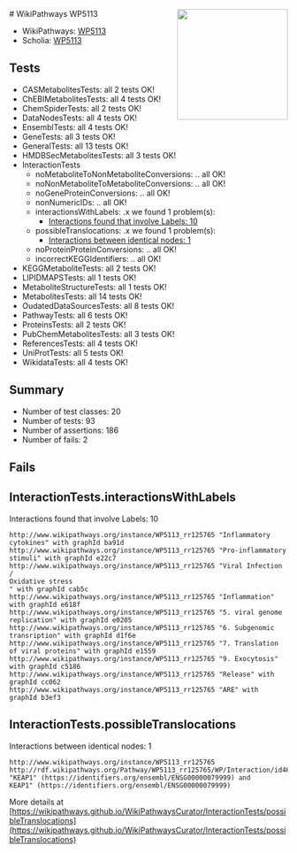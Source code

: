 <img style="float: right; width: 200px" src="https://upload.wikimedia.org/wikipedia/commons/thumb/8/83/Wplogo_with_text_500.png/640px-Wplogo_with_text_500.png" />
# WikiPathways WP5113

* WikiPathways: [WP5113](https://wikipathways.org/pathways/WP5113)
* Scholia: [WP5113](https://scholia.toolforge.org/wikipathways/WP5113)
## Tests
* CASMetabolitesTests: all 2 tests OK!
* ChEBIMetabolitesTests: all 4 tests OK!
* ChemSpiderTests: all 2 tests OK!
* DataNodesTests: all 4 tests OK!
* EnsemblTests: all 4 tests OK!
* GeneTests: all 3 tests OK!
* GeneralTests: all 13 tests OK!
* HMDBSecMetabolitesTests: all 3 tests OK!
* InteractionTests
    * noMetaboliteToNonMetaboliteConversions: .. all OK!
    * noNonMetaboliteToMetaboliteConversions: .. all OK!
    * noGeneProteinConversions: .. all OK!
    * nonNumericIDs: .. all OK!
    * interactionsWithLabels: .x we found 1 problem(s):
        * [Interactions found that involve Labels: 10](#fe97a8b8)
    * possibleTranslocations: .x we found 1 problem(s):
        * [Interactions between identical nodes: 1](#1c118206)
    * noProteinProteinConversions: .. all OK!
    * incorrectKEGGIdentifiers: .. all OK!
* KEGGMetaboliteTests: all 2 tests OK!
* LIPIDMAPSTests: all 1 tests OK!
* MetaboliteStructureTests: all 1 tests OK!
* MetabolitesTests: all 14 tests OK!
* OudatedDataSourcesTests: all 8 tests OK!
* PathwayTests: all 6 tests OK!
* ProteinsTests: all 2 tests OK!
* PubChemMetabolitesTests: all 3 tests OK!
* ReferencesTests: all 4 tests OK!
* UniProtTests: all 5 tests OK!
* WikidataTests: all 4 tests OK!


## Summary

* Number of test classes: 20
* Number of tests: 93
* Number of assertions: 186
* Number of fails: 2

## Fails

<a name="fe97a8b8" />

## InteractionTests.interactionsWithLabels

Interactions found that involve Labels: 10
```
http://www.wikipathways.org/instance/WP5113_rr125765 "Inflammatory cytokines" with graphId ba91d
http://www.wikipathways.org/instance/WP5113_rr125765 "Pro-inflammatory stimuli" with graphId e22c7
http://www.wikipathways.org/instance/WP5113_rr125765 "Viral Infection /
Oxidative stress
" with graphId cab5c
http://www.wikipathways.org/instance/WP5113_rr125765 "Inflammation" with graphId e618f
http://www.wikipathways.org/instance/WP5113_rr125765 "5. viral genome replication" with graphId e0205
http://www.wikipathways.org/instance/WP5113_rr125765 "6. Subgenomic transription" with graphId d1f6e
http://www.wikipathways.org/instance/WP5113_rr125765 "7. Translation of viral proteins" with graphId e1559
http://www.wikipathways.org/instance/WP5113_rr125765 "9. Exocytosis" with graphId c5186
http://www.wikipathways.org/instance/WP5113_rr125765 "Release" with graphId cc062
http://www.wikipathways.org/instance/WP5113_rr125765 "ARE" with graphId b3ef3
```

<a name="1c118206" />

## InteractionTests.possibleTranslocations

Interactions between identical nodes: 1
```
http://www.wikipathways.org/instance/WP5113_rr125765 http://rdf.wikipathways.org/Pathway/WP5113_rr125765/WP/Interaction/id461dc676 "KEAP1" (https://identifiers.org/ensembl/ENSG00000079999) and 
KEAP1" (https://identifiers.org/ensembl/ENSG00000079999)
```

More details at [https://wikipathways.github.io/WikiPathwaysCurator/InteractionTests/possibleTranslocations](https://wikipathways.github.io/WikiPathwaysCurator/InteractionTests/possibleTranslocations)

